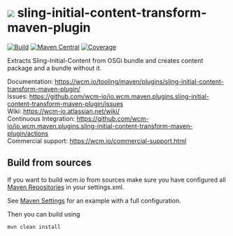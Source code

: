<img src="https://wcm.io/images/favicon-16@2x.png"/> sling-initial-content-transform-maven-plugin
======
[![Build](https://github.com/wcm-io/io.wcm.maven.plugins.sling-initial-content-transform-maven-plugin/workflows/Build/badge.svg?branch=develop)](https://github.com/wcm-io/io.wcm.maven.plugins.sling-initial-content-transform-maven-plugin/actions?query=workflow%3ABuild+branch%3Adevelop)
[![Maven Central](https://img.shields.io/maven-central/v/io.wcm.maven.plugins/sling-initial-content-transform-maven-plugin)](https://repo1.maven.org/maven2/io/wcm/maven/plugins/sling-initial-content-transform-maven-plugin)
[![Coverage](https://sonarcloud.io/api/project_badges/measure?project=wcm-io_io.wcm.maven.plugins.sling-initial-content-transform-maven-plugin&metric=coverage)](https://sonarcloud.io/summary/new_code?id=wcm-io_io.wcm.maven.plugins.sling-initial-content-transform-maven-plugin)

Extracts Sling-Initial-Content from OSGi bundle and creates content package and a bundle without it.

Documentation: https://wcm.io/tooling/maven/plugins/sling-initial-content-transform-maven-plugin/<br/>
Issues: https://github.com/wcm-io/io.wcm.maven.plugins.sling-initial-content-transform-maven-plugin/issues<br/>
Wiki: https://wcm-io.atlassian.net/wiki/<br/>
Continuous Integration: https://github.com/wcm-io/io.wcm.maven.plugins.sling-initial-content-transform-maven-plugin/actions<br/>
Commercial support: https://wcm.io/commercial-support.html


## Build from sources

If you want to build wcm.io from sources make sure you have configured all [Maven Repositories](https://wcm.io/maven.html) in your settings.xml.

See [Maven Settings](https://github.com/wcm-io/io.wcm.maven.plugins.sling-initial-content-transform-maven-plugin/blob/develop/.maven-settings.xml) for an example with a full configuration.

Then you can build using

```
mvn clean install
```
